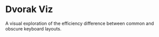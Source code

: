 # Dvorak Viz

A visual exploration of the efficiency difference between common and obscure keyboard layouts.
